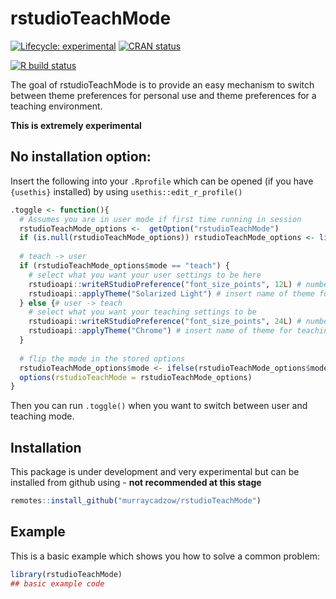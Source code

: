 
<!-- README.md is generated from README.Rmd. Please edit that file -->

# rstudioTeachMode

<!-- badges: start -->

[![Lifecycle:
experimental](https://img.shields.io/badge/lifecycle-experimental-orange.svg)](https://www.tidyverse.org/lifecycle/#experimental)
[![CRAN
status](https://www.r-pkg.org/badges/version/rstudioTeachMode)](https://CRAN.R-project.org/package=rstudioTeachMode)
<!--[![Codecov test coverage](https://codecov.io/gh/murraycadzow/rstudioTeachMode/branch/master/graph/badge.svg)](https://codecov.io/gh/murraycadzow/rstudioTeachMode?branch=master) -->
[![R build
status](https://github.com/murraycadzow/rstudioTeachMode/workflows/R-CMD-check/badge.svg)](https://github.com/murraycadzow/rstudioTeachMode/actions)
<!-- badges: end -->

The goal of rstudioTeachMode is to provide an easy mechanism to switch
between theme preferences for personal use and theme preferences for a
teaching environment.

**This is extremely experimental**

## No installation option:

Insert the following into your `.Rprofile` which can be opened (if you
have `{usethis}` installed) by using `usethis::edit_r_profile()`

``` r
.toggle <- function(){
  # Assumes you are in user mode if first time running in session
  rstudioTeachMode_options <-  getOption("rstudioTeachMode")
  if (is.null(rstudioTeachMode_options)) rstudioTeachMode_options <- list(mode = "user")
  
  # teach -> user
  if (rstudioTeachMode_options$mode == "teach") {
    # select what you want your user settings to be here
    rstudioapi::writeRStudioPreference("font_size_points", 12L) # number has to be integer
    rstudioapi::applyTheme("Solarized Light") # insert name of theme for user here
  } else {# user -> teach
    # select what you want your teaching settings to be
    rstudioapi::writeRStudioPreference("font_size_points", 24L) # number has to be integer
    rstudioapi::applyTheme("Chrome") # insert name of theme for teaching here
  }
  
  # flip the mode in the stored options
  rstudioTeachMode_options$mode <- ifelse(rstudioTeachMode_options$mode == "teach", "user", "teach")
  options(rstudioTeachMode = rstudioTeachMode_options)
}
```

Then you can run `.toggle()` when you want to switch between user and
teaching mode.

## Installation

This package is under development and very experimental but can be
installed from github using - **not recommended at this stage**

``` r
remotes::install_github("murraycadzow/rstudioTeachMode")
```

## Example

This is a basic example which shows you how to solve a common problem:

``` r
library(rstudioTeachMode)
## basic example code
```
